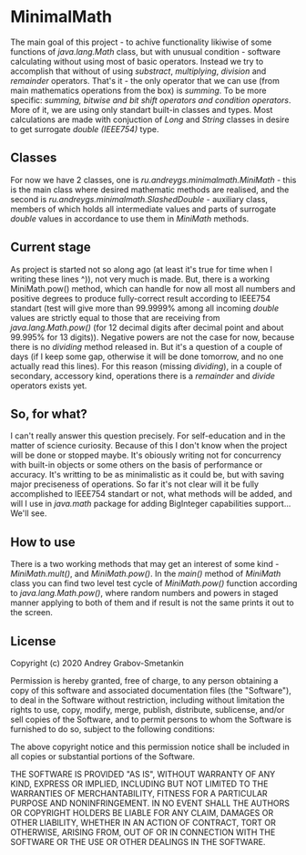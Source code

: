 # MinimalMath

The main goal of this project - to achive functionality likiwise of some functions of *java.lang.Math* class, but with unusual condition - software calculating without using most of basic operators. Instead we try to accomplish that without of using *substract*, *multiplying*, *division* and *remainder* operators. That's it - the only operator that we can use (from main mathematics operations from the box) is *summing*. To be more specific: *summing, bitwise and bit shift operators and condition operators*. More of it, we are using only standart built-in classes and types. Most calculations are made with conjuction of *Long* and *String* classes in desire to get surrogate *double (IEEE754)* type.

## Classes

For now we have 2 classes, one is *ru.andreygs.minimalmath.MiniMath* - this is the main class where desired mathematic methods are realised, and the second is *ru.andreygs.minimalmath.SlashedDouble* - auxiliary class, members of which holds all intermediate values and parts of surrogate *double* values in accordance to use them in *MiniMath* methods.

## Current stage

As project is started not so along ago (at least it's true for time when I writing these lines ^)), not very much is made. But, there is a working MiniMath.pow() method, which can handle for now all most all numbers and positive degrees to produce fully-correct result according to IEEE754 standart (test will give more than 99.9999% among all incoming *double* values are strictly equal to those that are receiving from *java.lang.Math.pow()* (for 12 decimal digits after decimal point and about 99.995% for 13 digits)). Negative powers are not the case for now, because there is no *dividing* method released in. But it's a question of a couple of days (if I keep some gap, otherwise it will be done tomorrow, and no one actually read this lines). For this reason (missing *dividing*), in a couple of secondary, accessory kind, operations there is a *remainder* and *divide* operators exists yet. 

## So, for what?

I can't really answer this question precisely. For self-education and in the matter of science curiosity. Because of this I don't know when the project will be done or stopped maybe. It's obiously writing not for concurrency with built-in objects or some others on the basis of performance or accuracy. It's writting to be as minimalistic as it could be, but with saving major preciseness of operations. So far it's not clear will it be fully accomplished to IEEE754 standart or not, what methods will be added, and will I use in *java.math* package for adding BigInteger capabilities support... We'll see.

## How to use

There is a two working methods that may get an interest of some kind - *MiniMath.mult()*, and *MiniMath.pow()*. In the *main()* method of *MiniMath* class you can find two level test cycle of *MiniMath.pow()* function according to *java.lang.Math.pow()*, where random numbers and powers in staged manner applying to both of them and if result is not the same prints it out to the screen.


## License

Copyright (c) 2020 Andrey Grabov-Smetankin

Permission is hereby granted, free of charge, to any person
obtaining a copy of this software and associated documentation
files (the "Software"), to deal in the Software without
restriction, including without limitation the rights to use,
copy, modify, merge, publish, distribute, sublicense, and/or sell
copies of the Software, and to permit persons to whom the
Software is furnished to do so, subject to the following
conditions:

The above copyright notice and this permission notice shall be
included in all copies or substantial portions of the Software.

THE SOFTWARE IS PROVIDED "AS IS", WITHOUT WARRANTY OF ANY KIND,
EXPRESS OR IMPLIED, INCLUDING BUT NOT LIMITED TO THE WARRANTIES
OF MERCHANTABILITY, FITNESS FOR A PARTICULAR PURPOSE AND
NONINFRINGEMENT. IN NO EVENT SHALL THE AUTHORS OR COPYRIGHT
HOLDERS BE LIABLE FOR ANY CLAIM, DAMAGES OR OTHER LIABILITY,
WHETHER IN AN ACTION OF CONTRACT, TORT OR OTHERWISE, ARISING
FROM, OUT OF OR IN CONNECTION WITH THE SOFTWARE OR THE USE OR
OTHER DEALINGS IN THE SOFTWARE.